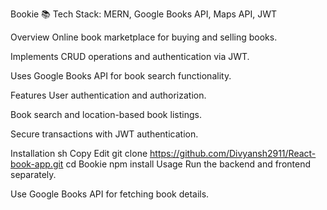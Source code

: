 Bookie 📚
Tech Stack: MERN, Google Books API, Maps API, JWT

Overview
Online book marketplace for buying and selling books.

Implements CRUD operations and authentication via JWT.

Uses Google Books API for book search functionality.

Features
User authentication and authorization.

Book search and location-based book listings.

Secure transactions with JWT authentication.

Installation
sh
Copy
Edit
git clone https://github.com/Divyansh2911/React-book-app.git
cd Bookie
npm install
Usage
Run the backend and frontend separately.

Use Google Books API for fetching book details.


